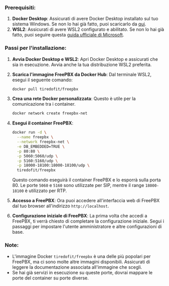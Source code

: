 

### Prerequisiti:
1. **Docker Desktop**: Assicurati di avere Docker Desktop installato sul tuo sistema Windows. Se non lo hai già fatto, puoi scaricarlo da [qui](https://www.docker.com/products/docker-desktop).
2. **WSL2**: Assicurati di avere WSL2 configurato e abilitato. Se non lo hai già fatto, puoi seguire questa [guida ufficiale di Microsoft](https://docs.microsoft.com/it-it/windows/wsl/install).

### Passi per l'installazione:

1. **Avvia Docker Desktop e WSL2**:
   Apri Docker Desktop e assicurati che sia in esecuzione. Avvia anche la tua distribuzione WSL2 preferita.

2. **Scarica l'immagine FreePBX da Docker Hub**:
   Dal terminale WSL2, esegui il seguente comando:
   ```bash
   docker pull tiredofit/freepbx
   ```

3. **Crea una rete Docker personalizzata**:
   Questo è utile per la comunicazione tra i container.
   ```bash
   docker network create freepbx-net
   ```

4. **Esegui il container FreePBX**:
   ```bash
   docker run -d \
     --name freepbx \
     --network freepbx-net \
     -e DB_EMBEDDED=TRUE \
     -p 80:80 \
     -p 5060:5060/udp \
     -p 5160:5160/udp \
     -p 18000-18100:18000-18100/udp \
     tiredofit/freepbx
   ```

   Questo comando eseguirà il container FreePBX e lo esporrà sulla porta 80. Le porte `5060` e `5160` sono utilizzate per SIP, mentre il range `18000-18100` è utilizzato per RTP.

5. **Accesso a FreePBX**:
   Ora puoi accedere all'interfaccia web di FreePBX dal tuo browser all'indirizzo `http://localhost`.

6. **Configurazione iniziale di FreePBX**:
   La prima volta che accedi a FreePBX, ti verrà chiesto di completare la configurazione iniziale. Segui i passaggi per impostare l'utente amministratore e altre configurazioni di base.

### Note:
- L'immagine Docker `tiredofit/freepbx` è una delle più popolari per FreePBX, ma ci sono molte altre immagini disponibili. Assicurati di leggere la documentazione associata all'immagine che scegli.
- Se hai già servizi in esecuzione su queste porte, dovrai mappare le porte del container su porte diverse.

